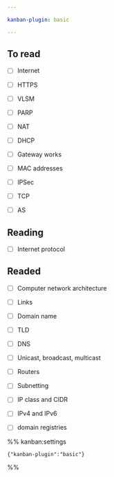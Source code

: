```yaml
---

kanban-plugin: basic

---
```


## To read

- [ ] Internet
- [ ] HTTPS
- [ ] VLSM
- [ ] PARP
- [ ] NAT
- [ ] DHCP
- [ ] Gateway works
- [ ] MAC addresses
- [ ] IPSec
- [ ] TCP
- [ ] AS


## Reading

- [ ] Internet protocol


## Readed

- [ ] Computer network architecture
- [ ] Links
- [ ] Domain name
- [ ] TLD
- [ ] DNS
- [ ] Unicast, broadcast, multicast
- [ ] Routers
- [ ] Subnetting
- [ ] IP class and CIDR
- [ ] IPv4 and IPv6
- [ ] domain registries




%% kanban:settings
```
{"kanban-plugin":"basic"}
```
%%